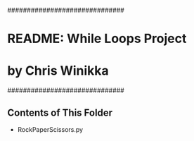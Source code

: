 ##############################
# README: While Loops Project
# by Chris Winikka
##############################

Contents of This Folder
-----------------------
* RockPaperScissors.py

